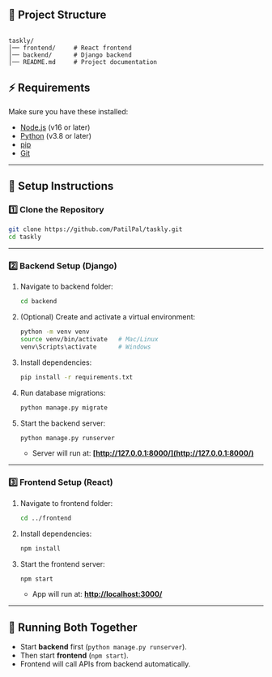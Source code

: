 
## 📂 Project Structure
```

taskly/
│── frontend/     # React frontend
│── backend/      # Django backend
│── README.md     # Project documentation

````

## ⚡ Requirements
Make sure you have these installed:
- [Node.js](https://nodejs.org/) (v16 or later)
- [Python](https://www.python.org/) (v3.8 or later)
- [pip](https://pip.pypa.io/)
- [Git](https://git-scm.com/)

---

## 🚀 Setup Instructions

### 1️⃣ Clone the Repository
```bash
git clone https://github.com/PatilPal/taskly.git
cd taskly
````

---

### 2️⃣ Backend Setup (Django)

1. Navigate to backend folder:

   ```bash
   cd backend
   ```

2. (Optional) Create and activate a virtual environment:

   ```bash
   python -m venv venv
   source venv/bin/activate   # Mac/Linux
   venv\Scripts\activate      # Windows
   ```

3. Install dependencies:

   ```bash
   pip install -r requirements.txt
   ```

4. Run database migrations:

   ```bash
   python manage.py migrate
   ```

5. Start the backend server:

   ```bash
   python manage.py runserver
   ```

   * Server will run at: **[http://127.0.0.1:8000/](http://127.0.0.1:8000/)**

---

### 3️⃣ Frontend Setup (React)

1. Navigate to frontend folder:

   ```bash
   cd ../frontend
   ```

2. Install dependencies:

   ```bash
   npm install
   ```

3. Start the frontend server:

   ```bash
   npm start
   ```

   * App will run at: **[http://localhost:3000/](http://localhost:3000/)**

---

## 🎯 Running Both Together

* Start **backend** first (`python manage.py runserver`).
* Then start **frontend** (`npm start`).
* Frontend will call APIs from backend automatically.

